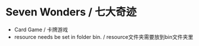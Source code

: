 # Seven Wonders / 七大奇迹

* Card Game / 卡牌游戏
* resource needs be set in folder bin. / resource文件夹需要放到bin文件夹里